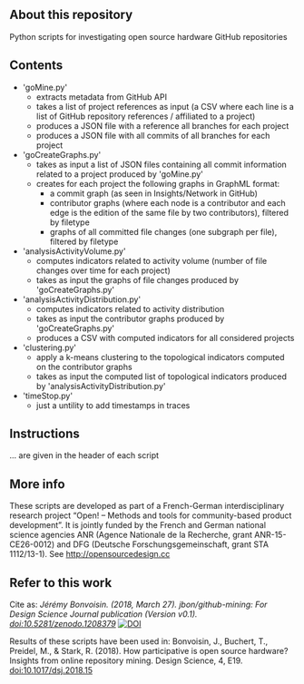 ﻿## About this repository
Python scripts for investigating open source hardware GitHub repositories

## Contents
* 'goMine.py' 
  * extracts metadata from GitHub API
  * takes a list of project references as input (a CSV where each line is a list of GitHub repository references <owner>/<repoName> affiliated to a project)
  * produces a JSON file with a reference all branches for each project
  * produces a JSON file with all commits of all branches for each project 
* 'goCreateGraphs.py'
  * takes as input a list of JSON files containing all commit information related to a project produced by 'goMine.py'
  * creates for each project the following graphs in GraphML format:
    * a commit graph (as seen in Insights/Network in GitHub)
    * contributor graphs (where each node is a contributor and each edge is the edition of the same file by two contributors), filtered by filetype
    * graphs of all committed file changes (one subgraph per file), filtered by filetype
* 'analysisActivityVolume.py'
  * computes indicators related to activity volume (number of file changes over time for each project)
  * takes as input the graphs of file changes produced by 'goCreateGraphs.py'
* 'analysisActivityDistribution.py'
  * computes indicators related to activity distribution
  * takes as input the contributor graphs produced by 'goCreateGraphs.py'
  * produces a CSV with computed indicators for all considered projects
* 'clustering.py'
  * apply a k-means clustering to the topological indicators computed on the contributor graphs
  * takes as input the computed list of topological indicators produced by 'analysisActivityDistribution.py'
* 'timeStop.py'
  * just a untility to add timestamps in traces

## Instructions 
... are given in the header of each script

## More info
These scripts are developed as part of a French-German interdisciplinary research project “Open! – Methods and tools for community-based product development”. It is jointly funded by the French and German national science agencies ANR (Agence Nationale de la Recherche, grant ANR-15-CE26-0012) and DFG (Deutsche Forschungsgemeinschaft, grant STA 1112/13-1). 
See http://opensourcedesign.cc

## Refer to this work
Cite as: _Jérémy Bonvoisin. (2018, March 27). jbon/github-mining: For Design Science Journal publication (Version v0.1). [doi:10.5281/zenodo.1208379](http://doi.org/10.5281/zenodo.1208379)_
[![DOI](https://zenodo.org/badge/126846013.svg)](https://zenodo.org/badge/latestdoi/126846013)

Results of these scripts have been used in: Bonvoisin, J., Buchert, T., Preidel, M., & Stark, R. (2018). How participative is open source hardware? Insights from online repository mining. Design Science, 4, E19. [doi:10.1017/dsj.2018.15](https://doi.org/10.1017/dsj.2018.15)

